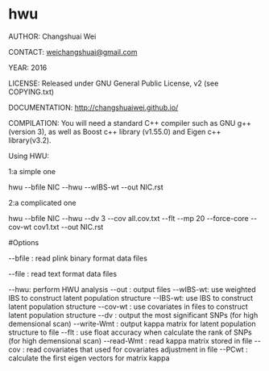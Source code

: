 # hwu

AUTHOR: Changshuai Wei

CONTACT: weichangshuai@gmail.com	

YEAR: 2016

LICENSE: Released under GNU General Public License, v2 (see
COPYING.txt)

DOCUMENTATION: http://changshuaiwei.github.io/


COMPILATION: You will need a standard C++ compiler such as GNU g++  (version 3), as well as Boost c++ library (v1.55.0) and Eigen c++ library(v3.2).


Using HWU:

1:a simple one

hwu --bfile NIC --hwu --wIBS-wt --out NIC.rst

2:a complicated one

hwu --bfile NIC --hwu --dv 3 --cov all.cov.txt --flt --mp 20 --force-core  --cov-wt cov1.txt --out NIC.rst

#Options

--bfile <string> : read plink binary format data files

--file <string>: read text format data files

--hwu: perform HWU analysis
--out <string>: output files
--wIBS-wt: use weighted IBS to construct latent population structure
--IBS-wt: use IBS to construct latent population structure
--cov-wt <string> : use covariates in <string> files to construct latent population structure
--dv <int>: output the most significant <int> SNPs (for high demensional scan)
--write-Wmt <string> : output kappa matrix for latent population structure to <string> file
--flt : use float accuracy when calculate the rank of SNPs (for high demensional scan)
--read-Wmt <string>: read kappa matrix stored in <string> file
--cov <string>: read covariates that used for covariates adjustment in <string> file
--PCwt <int>: calculate the first <int> eigen vectors for matrix kappa
